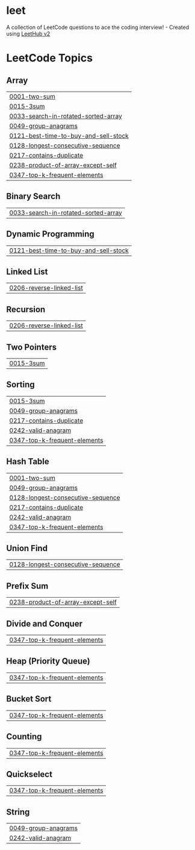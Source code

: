 # leet
A collection of LeetCode questions to ace the coding interview! - Created using [LeetHub v2](https://github.com/arunbhardwaj/LeetHub-2.0)

<!---LeetCode Topics Start-->
# LeetCode Topics
## Array
|  |
| ------- |
| [0001-two-sum](https://github.com/arun-achilles/leet/tree/master/0001-two-sum) |
| [0015-3sum](https://github.com/arun-achilles/leet/tree/master/0015-3sum) |
| [0033-search-in-rotated-sorted-array](https://github.com/arun-achilles/leet/tree/master/0033-search-in-rotated-sorted-array) |
| [0049-group-anagrams](https://github.com/arun-achilles/leet/tree/master/0049-group-anagrams) |
| [0121-best-time-to-buy-and-sell-stock](https://github.com/arun-achilles/leet/tree/master/0121-best-time-to-buy-and-sell-stock) |
| [0128-longest-consecutive-sequence](https://github.com/arun-achilles/leet/tree/master/0128-longest-consecutive-sequence) |
| [0217-contains-duplicate](https://github.com/arun-achilles/leet/tree/master/0217-contains-duplicate) |
| [0238-product-of-array-except-self](https://github.com/arun-achilles/leet/tree/master/0238-product-of-array-except-self) |
| [0347-top-k-frequent-elements](https://github.com/arun-achilles/leet/tree/master/0347-top-k-frequent-elements) |
## Binary Search
|  |
| ------- |
| [0033-search-in-rotated-sorted-array](https://github.com/arun-achilles/leet/tree/master/0033-search-in-rotated-sorted-array) |
## Dynamic Programming
|  |
| ------- |
| [0121-best-time-to-buy-and-sell-stock](https://github.com/arun-achilles/leet/tree/master/0121-best-time-to-buy-and-sell-stock) |
## Linked List
|  |
| ------- |
| [0206-reverse-linked-list](https://github.com/arun-achilles/leet/tree/master/0206-reverse-linked-list) |
## Recursion
|  |
| ------- |
| [0206-reverse-linked-list](https://github.com/arun-achilles/leet/tree/master/0206-reverse-linked-list) |
## Two Pointers
|  |
| ------- |
| [0015-3sum](https://github.com/arun-achilles/leet/tree/master/0015-3sum) |
## Sorting
|  |
| ------- |
| [0015-3sum](https://github.com/arun-achilles/leet/tree/master/0015-3sum) |
| [0049-group-anagrams](https://github.com/arun-achilles/leet/tree/master/0049-group-anagrams) |
| [0217-contains-duplicate](https://github.com/arun-achilles/leet/tree/master/0217-contains-duplicate) |
| [0242-valid-anagram](https://github.com/arun-achilles/leet/tree/master/0242-valid-anagram) |
| [0347-top-k-frequent-elements](https://github.com/arun-achilles/leet/tree/master/0347-top-k-frequent-elements) |
## Hash Table
|  |
| ------- |
| [0001-two-sum](https://github.com/arun-achilles/leet/tree/master/0001-two-sum) |
| [0049-group-anagrams](https://github.com/arun-achilles/leet/tree/master/0049-group-anagrams) |
| [0128-longest-consecutive-sequence](https://github.com/arun-achilles/leet/tree/master/0128-longest-consecutive-sequence) |
| [0217-contains-duplicate](https://github.com/arun-achilles/leet/tree/master/0217-contains-duplicate) |
| [0242-valid-anagram](https://github.com/arun-achilles/leet/tree/master/0242-valid-anagram) |
| [0347-top-k-frequent-elements](https://github.com/arun-achilles/leet/tree/master/0347-top-k-frequent-elements) |
## Union Find
|  |
| ------- |
| [0128-longest-consecutive-sequence](https://github.com/arun-achilles/leet/tree/master/0128-longest-consecutive-sequence) |
## Prefix Sum
|  |
| ------- |
| [0238-product-of-array-except-self](https://github.com/arun-achilles/leet/tree/master/0238-product-of-array-except-self) |
## Divide and Conquer
|  |
| ------- |
| [0347-top-k-frequent-elements](https://github.com/arun-achilles/leet/tree/master/0347-top-k-frequent-elements) |
## Heap (Priority Queue)
|  |
| ------- |
| [0347-top-k-frequent-elements](https://github.com/arun-achilles/leet/tree/master/0347-top-k-frequent-elements) |
## Bucket Sort
|  |
| ------- |
| [0347-top-k-frequent-elements](https://github.com/arun-achilles/leet/tree/master/0347-top-k-frequent-elements) |
## Counting
|  |
| ------- |
| [0347-top-k-frequent-elements](https://github.com/arun-achilles/leet/tree/master/0347-top-k-frequent-elements) |
## Quickselect
|  |
| ------- |
| [0347-top-k-frequent-elements](https://github.com/arun-achilles/leet/tree/master/0347-top-k-frequent-elements) |
## String
|  |
| ------- |
| [0049-group-anagrams](https://github.com/arun-achilles/leet/tree/master/0049-group-anagrams) |
| [0242-valid-anagram](https://github.com/arun-achilles/leet/tree/master/0242-valid-anagram) |
<!---LeetCode Topics End-->